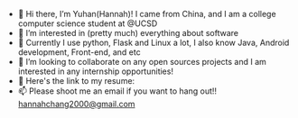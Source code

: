 - 👋 Hi there, I’m Yuhan(Hannah)! I came from China, and I am a college computer science student at @UCSD
- 👀 I’m interested in (pretty much) everything about software
- 🌴 Currently I use python, Flask and Linux a lot, I also know Java, Android development, Front-end, and etc
- 💞️ I’m looking to collaborate on any open sources projects and I am interested in any internship opportunities!
- 🌲 Here's the link to my resume: 
- 📫 Please shoot me an email if you want to hang out!! hannahchang2000@gmail.com

<!---
Yuhan-Chang-0915/Yuhan-Chang-0915 is a ✨ special ✨ repository because its `README.md` (this file) appears on your GitHub profile.
You can click the Preview link to take a look at your changes.
--->
